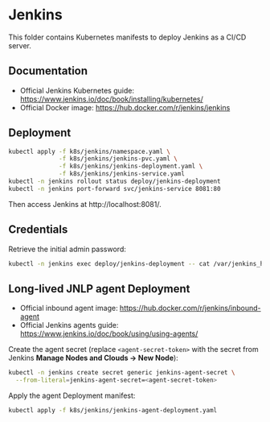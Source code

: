 # Jenkins

This folder contains Kubernetes manifests to deploy Jenkins as a CI/CD server.

## Documentation

- Official Jenkins Kubernetes guide: https://www.jenkins.io/doc/book/installing/kubernetes/
- Official Docker image: https://hub.docker.com/r/jenkins/jenkins

## Deployment

```sh
kubectl apply -f k8s/jenkins/namespace.yaml \
              -f k8s/jenkins/jenkins-pvc.yaml \
              -f k8s/jenkins/jenkins-deployment.yaml \
              -f k8s/jenkins/jenkins-service.yaml
kubectl -n jenkins rollout status deploy/jenkins-deployment
kubectl -n jenkins port-forward svc/jenkins-service 8081:80
```

Then access Jenkins at http://localhost:8081/.

## Credentials

Retrieve the initial admin password:

```sh
kubectl -n jenkins exec deploy/jenkins-deployment -- cat /var/jenkins_home/secrets/initialAdminPassword
```

## Long‑lived JNLP agent Deployment

- Official inbound agent image: https://hub.docker.com/r/jenkins/inbound-agent
- Official Jenkins agents guide: https://www.jenkins.io/doc/book/using/using-agents/

Create the agent secret (replace `<agent-secret-token>` with the secret from Jenkins **Manage Nodes and Clouds → New Node**):
```sh
kubectl -n jenkins create secret generic jenkins-agent-secret \
  --from-literal=jenkins-agent-secret=<agent-secret-token>
```

Apply the agent Deployment manifest:
```sh
kubectl apply -f k8s/jenkins/jenkins-agent-deployment.yaml
```
